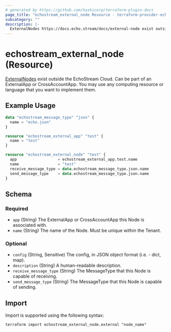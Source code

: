 ```yaml
---
# generated by https://github.com/hashicorp/terraform-plugin-docs
page_title: "echostream_external_node Resource - terraform-provider-echostream"
subcategory: ""
description: |-
  ExternalNodes https://docs.echo.stream/docs/external-node exist outside the EchoStream Cloud. Can be part of an ExternalApp or CrossAccountApp. You may use any computing resource or language that you want to implement them.
---
```


# echostream_external_node (Resource)

[ExternalNodes](https://docs.echo.stream/docs/external-node) exist outside the EchoStream Cloud. Can be part of an ExternalApp or CrossAccountApp. You may use any computing resource or language that you want to implement them.

## Example Usage

```terraform
data "echostream_message_type" "json" {
  name = "echo.json"
}

resource "echostream_external_app" "test" {
  name = "test"
}

resource "echostream_external_node" "test" {
  app                  = echostream_external_app.test.name
  name                 = "test"
  receive_message_type = data.echostream_message_type.json.name
  send_message_type    = data.echostream_message_type.json.name
}
```

<!-- schema generated by tfplugindocs -->
## Schema

### Required

- `app` (String) The ExternalApp or CrossAccountApp this Node is associated with.
- `name` (String) The name of the Node. Must be unique within the Tenant.

### Optional

- `config` (String, Sensitive) The config, in JSON object format (i.e. - dict, map).
- `description` (String) A human-readable description.
- `receive_message_type` (String) The MessageType that this Node is capable of receiving.
- `send_message_type` (String) The MessageType that this Node is capable of sending.

## Import

Import is supported using the following syntax:

```shell
terraform import echostream_external_node.external "node_name"
```
